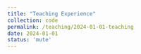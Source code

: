 ```yaml
---
title: "Teaching Experience"
collection: code
permalink: /teaching/2024-01-01-teaching
date: 2024-01-01
status: 'mute'
---
```

